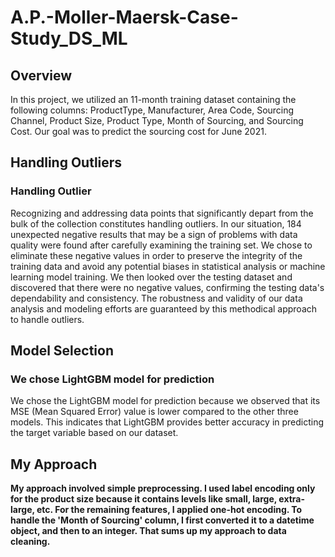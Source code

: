# A.P.-Moller-Maersk-Case-Study_DS_ML

## Overview

In this project, we utilized an 11-month training dataset containing the following columns: ProductType, Manufacturer, Area Code, Sourcing Channel, Product Size, Product Type, Month of Sourcing, and Sourcing Cost. Our goal was to predict the sourcing cost for June 2021.


## Handling Outliers

### **Handling Outlier**

Recognizing and addressing data points that significantly depart from the bulk of the collection constitutes handling outliers. In our situation, 184 unexpected negative results that may be a sign of problems with data quality were found after carefully examining the training set. We chose to eliminate these negative values in order to preserve the integrity of the training data and avoid any potential biases in statistical analysis or machine learning model training. We then looked over the testing dataset and discovered that there were no negative values, confirming the testing data's dependability and consistency. The robustness and validity of our data analysis and modeling efforts are guaranteed by this methodical approach to handle outliers.

## Model Selection

### **We chose LightGBM model for prediction**

We chose the LightGBM model for prediction because we observed that its MSE (Mean Squared Error) value is lower compared to the other three models. This indicates that LightGBM provides better accuracy in predicting the target variable based on our dataset.

## My Approach

**My approach involved simple preprocessing. I used label encoding only for the product size because it contains levels like small, large, extra-large, etc. For the remaining features, I applied one-hot encoding. To handle the 'Month of Sourcing' column, I first converted it to a datetime object, and then to an integer. That sums up my approach to data cleaning.**


